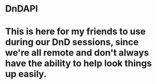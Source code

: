 # DnDAPI
# This is here for my friends to use during our DnD sessions, since we're all remote and don't always have the ability to help look things up easily.
